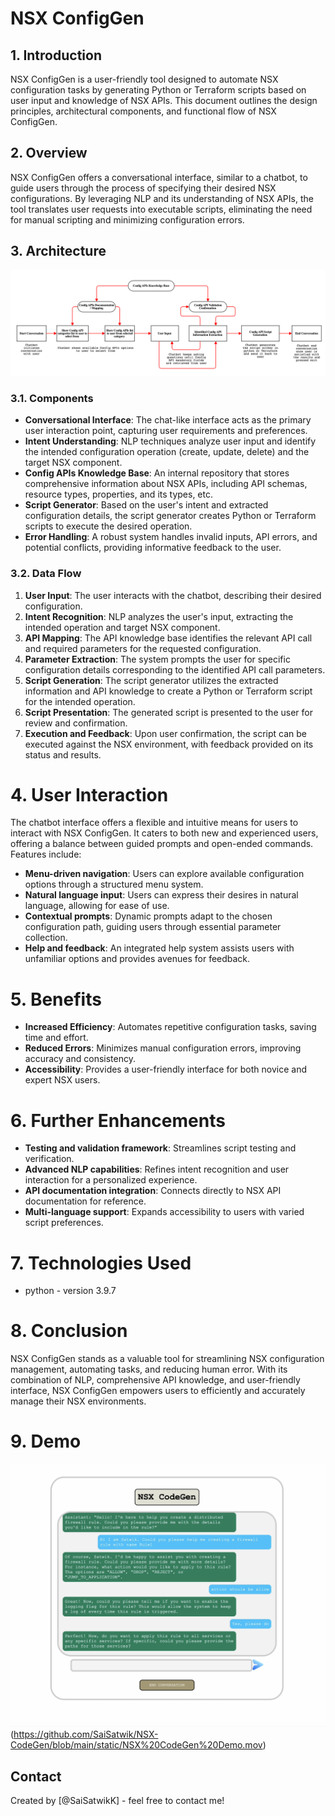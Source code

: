 # NSX ConfigGen

## 1. Introduction

NSX ConfigGen is a user-friendly tool designed to automate NSX configuration tasks by generating Python or Terraform scripts based on user input and knowledge of NSX APIs. This document outlines the design principles, architectural components, and functional flow of NSX ConfigGen.

## 2. Overview

NSX ConfigGen offers a conversational interface, similar to a chatbot, to guide users through the process of specifying their desired NSX configurations. By leveraging NLP and its understanding of NSX APIs, the tool translates user requests into executable scripts, eliminating the need for manual scripting and minimizing configuration errors.

## 3. Architecture

![Workflow Design](https://github.com/SaiSatwik/NSX-CodeGen/blob/main/static/design.png)

### 3.1. Components

- **Conversational Interface**: The chat-like interface acts as the primary user interaction point, capturing user requirements and preferences.
- **Intent Understanding**: NLP techniques analyze user input and identify the intended configuration operation (create, update, delete) and the target NSX component.
- **Config APIs Knowledge Base**: An internal repository that stores comprehensive information about NSX APIs, including API schemas, resource types, properties, and its types, etc.
- **Script Generator**: Based on the user's intent and extracted configuration details, the script generator creates Python or Terraform scripts to execute the desired operation.
- **Error Handling**: A robust system handles invalid inputs, API errors, and potential conflicts, providing informative feedback to the user.

### 3.2. Data Flow

1. **User Input**: The user interacts with the chatbot, describing their desired configuration.
2. **Intent Recognition**: NLP analyzes the user's input, extracting the intended operation and target NSX component.
3. **API Mapping**: The API knowledge base identifies the relevant API call and required parameters for the requested configuration.
4. **Parameter Extraction**: The system prompts the user for specific configuration details corresponding to the identified API call parameters.
5. **Script Generation**: The script generator utilizes the extracted information and API knowledge to create a Python or Terraform script for the intended operation.
6. **Script Presentation**: The generated script is presented to the user for review and confirmation.
7. **Execution and Feedback**: Upon user confirmation, the script can be executed against the NSX environment, with feedback provided on its status and results.

# 4. User Interaction

The chatbot interface offers a flexible and intuitive means for users to interact with NSX ConfigGen. It caters to both new and experienced users, offering a balance between guided prompts and open-ended commands. Features include:

- **Menu-driven navigation**: Users can explore available configuration options through a structured menu system.
- **Natural language input**: Users can express their desires in natural language, allowing for ease of use.
- **Contextual prompts**: Dynamic prompts adapt to the chosen configuration path, guiding users through essential parameter collection.
- **Help and feedback**: An integrated help system assists users with unfamiliar options and provides avenues for feedback.

# 5. Benefits

- **Increased Efficiency**: Automates repetitive configuration tasks, saving time and effort.
- **Reduced Errors**: Minimizes manual configuration errors, improving accuracy and consistency.
- **Accessibility**: Provides a user-friendly interface for both novice and expert NSX users.

# 6. Further Enhancements

- **Testing and validation framework**: Streamlines script testing and verification.
- **Advanced NLP capabilities**: Refines intent recognition and user interaction for a personalized experience.
- **API documentation integration**: Connects directly to NSX API documentation for reference.
- **Multi-language support**: Expands accessibility to users with varied script preferences.

# 7. Technologies Used
- python - version 3.9.7

# 8. Conclusion

NSX ConfigGen stands as a valuable tool for streamlining NSX configuration management, automating tasks, and reducing human error. With its combination of NLP, comprehensive API knowledge, and user-friendly interface, NSX ConfigGen empowers users to efficiently and accurately manage their NSX environments.

# 9. Demo
![Demo](https://github.com/SaiSatwik/NSX-CodeGen/blob/main/static/thumbnail.png)(https://github.com/SaiSatwik/NSX-CodeGen/blob/main/static/NSX%20CodeGen%20Demo.mov)

## Contact
Created by [@SaiSatwikK] - feel free to contact me!

